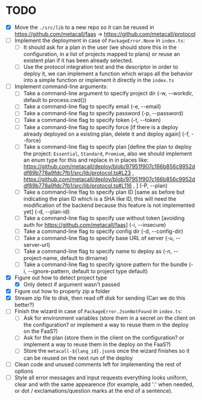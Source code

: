 # TODO

-   [x] Move the `./src/lib` to a new repo so it can be reused in https://github.com/metacall/faas -> https://github.com/metacall/protocol
-   [ ] Implement the deployment in case of `PackageError.None` in `index.ts`:
    -   [ ] It should ask for a plan in the user (we should store this in the configuration, in a list of projects mapped to plans) or reuse an existent plan if it has been already selected.
    -   [ ] Use the protocol integration test and the descriptor in order to deploy it, we can implement a function which wraps all the behavior into a simple function or implement it directly in the `index.ts`
-   [ ] Implement command-line arguments:
    -   [ ] Take a command-line argument to specify project dir (-w, --workdir, default to process.cwd())
    -   [ ] Take a command-line flag to specify email (-e, --email)
    -   [ ] Take a command-line flag to specify password (-p, --password)
    -   [ ] Take a command-line flag to specify token (-t, --token)
    -   [ ] Take a command-line flag to specify force [if there is a deploy already deployed on a existing plan, delete it and deploy again] (-f, --force)
    -   [ ] Take a command-line flag to specify plan [define the plan to deploy the project: `Essential`, `Standard`, `Premium`, also we should implement an enum type for this and replace in in places like: https://github.com/metacall/deploy/blob/97951f907c166b856c9952ddf89b778a9fdc7fb1/src/lib/protocol.ts#L23 , https://github.com/metacall/deploy/blob/97951f907c166b856c9952ddf89b778a9fdc7fb1/src/lib/protocol.ts#L116 , ] (-P, --plan)
    -   [ ] Take a command-line flag to specify plan ID [same as before but indicating the plan ID which is a SHA like ID, this will need the modification of the backend because this feature is not implemented yet] (-d, --plan-id)
    -   [ ] Take a command-line flag to specify use without token [avoiding auth for https://github.com/metacall/faas] (-i, --insecure)
    -   [ ] Take a command-line flag to specify config dir (-d, --config-dir)
    -   [ ] Take a command-line flag to specify base URL of server (-u, --server-url)
    -   [ ] Take a command-line flag to specify name to deploy as (-n, --project-name, default to dirname)
    -   [ ] Take a command-line flag to specify ignore pattern for the bundle (-i, --ignore-pattern, default to project type default)
-   [x] Figure out how to detect project type
    -   [x] Only detect if argument wasn't passed
-   [x] Figure out how to properly zip a folder
-   [x] Stream zip file to disk, then read off disk for sending (Can we do this better?)
-   [ ] Finish the wizard in case of `PackageError.JsonNotFound` in `index.ts`:
    -   [ ] Ask for environment variables (store them in a secret on the client on the configuration? or implement a way to reuse them in the deploy on the FaaS?)
    -   [ ] Ask for the plan (store them in the client on the configuration? or implement a way to reuse them in the deploy on the FaaS?)
    -   [ ] Store the `metacall-${lang_id}.json`s once the wizard finishes so it can be reused on the next run of the deploy
-   [ ] Clean code and unused comments left for implementing the rest of options
-   [ ] Style all error messages and input requests everything looks uniform, clear and with the same appearence (for example, add ':' when needed, or dot / exclamations/question marks at the end of a sentence).
